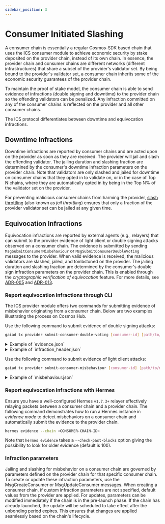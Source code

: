 ```yaml
---
sidebar_position: 3
---
```


# Consumer Initiated Slashing
A consumer chain is essentially a regular Cosmos-SDK based chain that uses the ICS consumer module to achieve economic security by stake deposited on the provider chain, instead of its own chain.
In essence, the provider chain and consumer chains are different networks (different infrastructures) that share a subset of the provider's validator set. By being bound to the provider's validator set, a consumer chain inherits some of the economic security guarantees of the provider chain.

To maintain the proof of stake model, the consumer chain is able to send evidence of infractions (double signing and downtime) to the provider chain so the offending validators can be penalized.
Any infraction committed on any of the consumer chains is reflected on the provider and all other consumer chains.

The ICS protocol differentiates between downtime and equivocation infractions. 

## Downtime Infractions

Downtime infractions are reported by consumer chains and are acted upon on the provider as soon as they are received. 
The provider will jail and slash the offending validator. The jailing duration and slashing fraction are determined by the consumer's downtime infraction parameters on the provider chain.
Note that validators are only slashed and jailed for downtime on consumer chains that they opted in to validate on,
or in the case of Top N chains, where they are automatically opted in by being in the Top N% of the validator set on the provider.

For preventing malicious consumer chains from harming the provider, [slash throttling](../adrs/adr-002-throttle.md) (also known as _jail throttling_) ensures that only a fraction of the provider validator set can be jailed at any given time.

## Equivocation Infractions

Equivocation infractions are reported by external agents (e.g., relayers) that can submit to the provider evidence of light client or double signing attacks observed on a consumer chain. 
The evidence is submitted by sending `MsgSubmitConsumerMisbehaviour` or `MsgSubmitConsumerDoubleVoting` messages to the provider. 
When valid evidence is received, the malicious validators are slashed, jailed, and tombstoned on the provider. The jailing duration and slashing fraction are determined by the consumer's double sign infraction parameters on the provider chain.
This is enabled through the _cryptographic verification of equivocation_ feature. 
For more details, see [ADR-005](../adrs/adr-005-cryptographic-equivocation-verification.md) and [ADR-013](../adrs/adr-013-equivocation-slashing.md).

### Report equivocation infractions through CLI

The ICS provider module offers two commands for submitting evidence of misbehavior originating from a consumer chain.
Below are two examples illustrating the process on Cosmos Hub. 

Use the following command to submit evidence of double signing attacks:
```bash
gaiad tx provider submit-consumer-double-voting [consumer-id] [path/to/evidence.json] [path/to/infraction_header.json] --from node0 --home ../node0 --chain-id $CID 
```

<details>
  <summary>Example of `evidence.json`</summary>
  <div>
    <div>
    ```json
    {
        "vote_a": {
            "type": 1,
            "height": 25,
            "round": 0,
            "block_id": {
                "hash": "tBBWTqjECl31S/clZGoxLdDqs93kTvy3qhpPqET/laY=",
                "part_set_header": {
                    "total": 1,
                    "hash": "ai2qCLgVZAFph4FJ4Cqw5QW1GZKR4zjOv0bI/Um5AIc="
                }
            },
            "timestamp": "2023-11-20T12:57:54.565207Z",
            "validator_address": "aCG1hw85Zz7Ylgpsy263IJVJEMA=",
            "signature": "y9yILm9hmv45BZwAaaq9mS1FpH7QeAIJ5Jkcc3U2/k5uks9cuqr4NTIwaIrqMSMKwxVyqiR56xmCT59a6AngAA=="
        },
        "vote_b": {
            "type": 1,
            "height": 25,
            "round": 0,
            "block_id": {
                "hash": "3P06pszgPatuIdLTP5fDWiase4SYHIq9YXGSbRk9/50=",
                "part_set_header": {
                    "total": 1,
                    "hash": "S+SbOMxFRzfeNNpX9/jyFMz94VwBKk7Dpx6ZyvSYyNU="
                }
            },
            "timestamp": "2023-11-20T12:57:54.599273Z",
            "validator_address": "aCG1hw85Zz7Ylgpsy263IJVJEMA=",
            "validator_index": 0,
            "signature": "DGFcn4Um1t2kXW60+JhMk5cj7ZFdE5goKVOGiZkLwnNv43+6aGmOWjoq0SHYVzM4MwSwOwbhgZNbkWX+EHGUBw=="
        },
        "total_voting_power": 300,
        "validator_power": 100,
        "timestamp": "2023-11-20T12:57:51.267308Z"
    }
    ```
    </div>
  </div>
</details>

<details>
  <summary>Example of `infraction_header.json`</summary>
  <div>
    <div>
    ```json
    {
        "signed_header": {
            "header": {
                "version": {
                    "block": 11,
                    "app": 2
                },
                "chain_id": "consumer",
                "height": 22,
                "time": "2023-11-20T12:57:40.479686Z",
                "last_block_id": {
                    "hash": "L63hyLJ+y9+fpb7WYKdmmBhPHwbfEGQEuKmvGzyBPiY=",
                    "part_set_header": {
                        "total": 18,
                        "hash": "euzRQjN7MjGtM6skXM4B8wOgAldWGfZSJRA9JRlO42s="
                    }
                },
                "last_commit_hash": "qdDJwVziW3pPqmf8QDGZG+5HVd3OF7fCVh2Z8KQqNVU=",
                "data_hash": "47DEQpj8HBSa+/TImW+5JCeuQeRkm5NMpJWZG3hSuFU=",
                "validators_hash": "pVc+gSYkGesaP3OkK4ig3DBi4o9/GCdXGtO/PQ6i/Ik=",
                "next_validators_hash": "pVc+gSYkGesaP3OkK4ig3DBi4o9/GCdXGtO/PQ6i/Ik=",
                "consensus_hash": "BICRvH3cKD93v7+R1zxE2ljD34qcvIZ0Bdi389qtoi8=",
                "app_hash": "Yu3HX62w7orbbY/pm2QEK7yIwR+AlNdjSSqiK1kmuJM=",
                "last_results_hash": "Yu3HX62w7orbbY/pm2QEK7yIwR+AlNdjSSqiK1kmuJM=",
                "evidence_hash": "47DEQpj8HBSa+/TImW+5JCeuQeRkm5NMpJWZG3hSuFU=",
                "proposer_address": "aCG1hw85Zz7Ylgpsy263IJVJEMA="
            },
            "commit": {
                "height": 22,
                "round": 1,
                "block_id": {
                    "hash": "PKrS32IEZoFY2q2S3iQ68HQL751ieBhf5Eu/Y5Z/QPg=",
                    "part_set_header": {
                        "total": 1,
                        "hash": "8UuA7Oqw5AH/KOacpmHVSMOIDe4l2eC8VmdH2mzcpiM="
                    }
                },
                "signatures": [
                    {
                        "block_id_flag": 2,
                        "validator_address": "aCG1hw85Zz7Ylgpsy263IJVJEMA=",
                        "timestamp": "2023-11-20T12:57:44.076538Z",
                        "signature": "bSOH4+Vg2I37zeJphOguGOD0GK3JzM1ghSgJd0UlW/DHn1u9Hvv4EekHuCu6qwRLZcuS/ZxNlmr9qYNfxX3bDA=="
                    },
                    {
                        "block_id_flag": 2,
                        "validator_address": "i/A830FM7cfmA8yTn9n3xBg5XpU=",
                        "timestamp": "2020-01-02T00:07:00Z",
                        "signature": "7bXSDtlOwGK/gLEsFpTWOzm2TFoaARrWQUpbgWEwKtLlUs7iE06TOvJ3yPPfTfqqN/qYnvxxgjl0M0EhUWu5Bg=="
                    },
                    {
                        "block_id_flag": 2,
                        "validator_address": "lrQDkJ2fk7UAgNzRZfcwMKSYa2E=",
                        "timestamp": "2023-11-20T12:57:44.076519Z",
                        "signature": "Pb6G4bCg4wafmV89WNnzXxbSCknZUHnSQfSCE5QMFxPtSUIN4A7SK5m7yltqMJF5zkyenlFiEI4J3OZ4KCjCAw=="
                    },
                    {
                        "block_id_flag": 2,
                        "validator_address": "+R94nXSeM1Z49e/CXpyHT3M+h3k=",
                        "timestamp": "2023-11-20T12:57:44.057451Z",
                        "signature": "j3EasIHNYA6MxW/PiWyruzHsjVsBV9t11W6Qx800WMm/+P+CkfR+UZAp7MPTvKZEZFuh3GUsBtyfb/vA+jJWCw=="
                    }
                ]
            }
        },
        "validator_set": {
            "validators": [
                {
                    "address": "aCG1hw85Zz7Ylgpsy263IJVJEMA=",
                    "pub_key": {
                        "ed25519": "dtn+SfD+4QLo0+t0hAoP6Q2sGjh0XEI3LWVG+doh3u0="
                    },
                    "voting_power": 100,
                    "proposer_priority": -200
                },
                {
                    "address": "lrQDkJ2fk7UAgNzRZfcwMKSYa2E=",
                    "pub_key": {
                        "ed25519": "UgN2JsjPy2WLh7dzJRBkUQtdgNoT4/uGj7kbIVqqHT8="
                    },
                    "voting_power": 100,
                    "proposer_priority": 100
                },
                {
                    "address": "+R94nXSeM1Z49e/CXpyHT3M+h3k=",
                    "pub_key": {
                        "ed25519": "5svW8261x+cZosp2xIhqzgt2tyuawrSDyHlpbgS3BC4="
                    },
                    "voting_power": 100,
                    "proposer_priority": 100
                },
                {
                    "address": "aCG1hw85Zz7Ylgpsy263IJVJEMA=",
                    "pub_key": {
                        "ed25519": "dtn+SfD+4QLo0+t0hAoP6Q2sGjh0XEI3LWVG+doh3u0="
                    },
                    "voting_power": 100,
                    "proposer_priority": -200
                }
            ],
            "proposer": {
                "address": "VUz+QceJ8Nu7GbJuVItwsfVjybA=",
                "pub_key": {
                    "ed25519": "0s8KDTgEcwmOBrHWvV7mtBlItJ3upgM1FJsciwREdy4="
                },
                "voting_power": 1,
                "proposer_priority": -3
            }
        },
        "trusted_height": {
            "revision_height": 18
        },
        "trusted_validators": {
            "validators": [
                {
                    "address": "VUz+QceJ8Nu7GbJuVItwsfVjybA=",
                    "pub_key": {
                        "ed25519": "0s8KDTgEcwmOBrHWvV7mtBlItJ3upgM1FJsciwREdy4="
                    },
                    "voting_power": 1,
                    "proposer_priority": -3
                },
                {
                    "address": "i/A830FM7cfmA8yTn9n3xBg5XpU=",
                    "pub_key": {
                        "ed25519": "FCmIw7hSuiAoWk/2f4LuGQ+3zx5101xiqU8DoC5wGkg="
                    },
                    "voting_power": 1,
                    "proposer_priority": 1
                },
                {
                    "address": "2DrZF0roNnnvEy4NS2aY811ncKg=",
                    "pub_key": {
                        "ed25519": "MI9c6sphsWlx0RAHCYOjMRXMFkTUaEYwOiOKG/0tsMs="
                    },
                    "voting_power": 1,
                    "proposer_priority": 1
                },
                {
                    "address": "73aN0uOc5b/Zfq2Xcjl0kH2r+tw=",
                    "pub_key": {
                        "ed25519": "gWNcDup4mdnsuqET4QeFRzVb+FnSP4Vz3iNMj5wvWXk="
                    },
                    "voting_power": 1,
                    "proposer_priority": 1
                }
            ],
            "proposer": {
                "address": "VUz+QceJ8Nu7GbJuVItwsfVjybA=",
                "pub_key": {
                    "ed25519": "0s8KDTgEcwmOBrHWvV7mtBlItJ3upgM1FJsciwREdy4="
                },
                "voting_power": 1,
                "proposer_priority": -3
            }
        }
    }
    ```
    </div>
  </div>
</details>

Use the following command to submit evidence of light client attacks:
```bash
gaiad tx provider submit-consumer-misbehaviour [consumer-id] [path/to/misbehaviour.json] --from node0 --home ../node0 --chain-id $CID
```

<details>
  <summary>Example of `misbehaviour.json`</summary>
  <div>
    <div>
    ```json
    {
        "client_id": "07-tendermint-0",
        "header_1": {
            "signed_header": {
                "header": {
                    "version": {
                        "block": "11",
                        "app": "2"
                    },
                    "chain_id": "testchain2",
                    "height": "19",
                    "time": "2020-01-02T00:08:10Z",
                    "last_block_id": {
                        "hash": "AAAAAAAAAAAAAAAAAAAAAAAAAAAAAAAAAAAAAAAAAAA=",
                        "part_set_header": {
                            "total": 10000,
                            "hash": "AAAAAAAAAAAAAAAAAAAAAAAAAAAAAAAAAAAAAAAAAAA="
                        }
                    },
                    "last_commit_hash": "dPJh3vUG5ls8NeP/SBSEkIgTOzrkFOROqhKnuk2zRgc=",
                    "data_hash": "bW4ouLmLUycELqUKV91G5syFHHLlKL3qpu/e7v5moLg=",
                    "validators_hash": "ImwBH++bKKkm2NDCwOxRn04P5GWWypgzeLVZWoc10+I=",
                    "next_validators_hash": "ImwBH++bKKkm2NDCwOxRn04P5GWWypgzeLVZWoc10+I=",
                    "consensus_hash": "5eVmxB7Vfj/4zBDxhBeHiLj6pgKwfPH0JSF72BefHyQ=",
                    "app_hash": "dPJh3vUG5ls8NeP/SBSEkIgTOzrkFOROqhKnuk2zRgc=",
                    "last_results_hash": "CS4FhjAkftYAmGOhLu4RfSbNnQi1rcqrN/KrNdtHWjc=",
                    "evidence_hash": "c4ZdsI9J1YQokF04mrTKS5bkWjIGx6adQ6Xcc3LmBxQ=",
                    "proposer_address": "CbKqPquy50bcrY7JRdW7zXybSuA="
                },
                "commit": {
                    "height": "19",
                    "round": 1,
                    "block_id": {
                        "hash": "W2xVqzPw03ZQ1kAMpcpht9WohwMzsGnyKKNjPYKDF6U=",
                        "part_set_header": {
                            "total": 3,
                            "hash": "hwgKOc/jNqZj6lwNm97vSTq9wYt8Pj4MjmYTVMGDFDI="
                        }
                    },
                    "signatures": [
                        {
                            "block_id_flag": "BLOCK_ID_FLAG_COMMIT",
                            "validator_address": "CbKqPquy50bcrY7JRdW7zXybSuA=",
                            "timestamp": "2020-01-02T00:08:10Z",
                            "signature": "PGTquCtnTNFFY5HfEFz9f9pA7PYqjtQfBwHq6cxF/Ux8OI6nVqyadD9a84Xm7fSm6mqdW+T6YVfqIKmIoRjJDQ=="
                        },
                        {
                            "block_id_flag": "BLOCK_ID_FLAG_COMMIT",
                            "validator_address": "Ua+R3vfKH1LWhRg/k8PbA/uSLnc=",
                            "timestamp": "2020-01-02T00:08:10Z",
                            "signature": "0e39yoBorwORAH/K9qJ7D1N1Yr7CutMiQJ+oiIK39eMhuoK3UWzQyMGRLzDOIDupf8yD99mvGVVAlNIODlV3Dg=="
                        },
                        {
                            "block_id_flag": "BLOCK_ID_FLAG_COMMIT",
                            "validator_address": "Uns+2wsfv6IYTpOnYfAnPplVzTE=",
                            "timestamp": "2020-01-02T00:08:10Z",
                            "signature": "lhc2tkwydag9D1iLQhdDCE8GgrHP94M1LbHFYMoL9tExaEq6RiFW/k71TQH5x96XQ9XYOznMIHKC2BDh4GlnAQ=="
                        },
                        {
                            "block_id_flag": "BLOCK_ID_FLAG_COMMIT",
                            "validator_address": "sS7FyKFPDEG7StI+4o3+6fZy1pY=",
                            "timestamp": "2020-01-02T00:08:10Z",
                            "signature": "8xeSBf0nSFs/X/rQ9CZLzwkJJhQBLA2jKdPGP3MlULxm992XxrOsIYq47u1daxvSsn6ql5OVYjzBNU0qbPpvCA=="
                        }
                    ]
                }
            },
            "validator_set": {
                "validators": [
                    {
                        "address": "CbKqPquy50bcrY7JRdW7zXybSuA=",
                        "pub_key": {
                            "ed25519": "sUkpD9xhOgWna0dv4bSwI7N7CkyH6q1bBDPYhjRolaY="
                        },
                        "voting_power": "1",
                        "proposer_priority": "-3"
                    },
                    {
                        "address": "Ua+R3vfKH1LWhRg/k8PbA/uSLnc=",
                        "pub_key": {
                            "ed25519": "H+7myYFFaCBTAxPiYaTX4IZIRtaUu+rcJVp+doLxd8c="
                        },
                        "voting_power": "1",
                        "proposer_priority": "1"
                    },
                    {
                        "address": "Uns+2wsfv6IYTpOnYfAnPplVzTE=",
                        "pub_key": {
                            "ed25519": "QMHyl6i2OjmMEh73VXS5QBdsQ1vQ2mU3XzKGAhnKqmc="
                        },
                        "voting_power": "1",
                        "proposer_priority": "1"
                    },
                    {
                        "address": "sS7FyKFPDEG7StI+4o3+6fZy1pY=",
                        "pub_key": {
                            "ed25519": "uSNKjObXRHsNslEdqdublnVDa4Vc2aoCpr0j+Fuvv5U="
                        },
                        "voting_power": "1",
                        "proposer_priority": "1"
                    }
                ],
                "proposer": {
                    "address": "CbKqPquy50bcrY7JRdW7zXybSuA=",
                    "pub_key": {
                        "ed25519": "sUkpD9xhOgWna0dv4bSwI7N7CkyH6q1bBDPYhjRolaY="
                    },
                    "voting_power": "1",
                    "proposer_priority": "-3"
                },
                "total_voting_power": "0"
            },
            "trusted_height": {
                "revision_number": "0",
                "revision_height": "18"
            },
            "trusted_validators": {
                "validators": [
                    {
                        "address": "CbKqPquy50bcrY7JRdW7zXybSuA=",
                        "pub_key": {
                            "ed25519": "sUkpD9xhOgWna0dv4bSwI7N7CkyH6q1bBDPYhjRolaY="
                        },
                        "voting_power": "1",
                        "proposer_priority": "-3"
                    },
                    {
                        "address": "Ua+R3vfKH1LWhRg/k8PbA/uSLnc=",
                        "pub_key": {
                            "ed25519": "H+7myYFFaCBTAxPiYaTX4IZIRtaUu+rcJVp+doLxd8c="
                        },
                        "voting_power": "1",
                        "proposer_priority": "1"
                    },
                    {
                        "address": "Uns+2wsfv6IYTpOnYfAnPplVzTE=",
                        "pub_key": {
                            "ed25519": "QMHyl6i2OjmMEh73VXS5QBdsQ1vQ2mU3XzKGAhnKqmc="
                        },
                        "voting_power": "1",
                        "proposer_priority": "1"
                    },
                    {
                        "address": "sS7FyKFPDEG7StI+4o3+6fZy1pY=",
                        "pub_key": {
                            "ed25519": "uSNKjObXRHsNslEdqdublnVDa4Vc2aoCpr0j+Fuvv5U="
                        },
                        "voting_power": "1",
                        "proposer_priority": "1"
                    }
                ],
                "proposer": {
                    "address": "CbKqPquy50bcrY7JRdW7zXybSuA=",
                    "pub_key": {
                        "ed25519": "sUkpD9xhOgWna0dv4bSwI7N7CkyH6q1bBDPYhjRolaY="
                    },
                    "voting_power": "1",
                    "proposer_priority": "-3"
                },
                "total_voting_power": "0"
            }
        },
        "header_2": {
            "signed_header": {
                "header": {
                    "version": {
                        "block": "11",
                        "app": "2"
                    },
                    "chain_id": "testchain2",
                    "height": "19",
                    "time": "2020-01-02T00:08:20Z",
                    "last_block_id": {
                        "hash": "AAAAAAAAAAAAAAAAAAAAAAAAAAAAAAAAAAAAAAAAAAA=",
                        "part_set_header": {
                            "total": 10000,
                            "hash": "AAAAAAAAAAAAAAAAAAAAAAAAAAAAAAAAAAAAAAAAAAA="
                        }
                    },
                    "last_commit_hash": "dPJh3vUG5ls8NeP/SBSEkIgTOzrkFOROqhKnuk2zRgc=",
                    "data_hash": "bW4ouLmLUycELqUKV91G5syFHHLlKL3qpu/e7v5moLg=",
                    "validators_hash": "ImwBH++bKKkm2NDCwOxRn04P5GWWypgzeLVZWoc10+I=",
                    "next_validators_hash": "ImwBH++bKKkm2NDCwOxRn04P5GWWypgzeLVZWoc10+I=",
                    "consensus_hash": "5eVmxB7Vfj/4zBDxhBeHiLj6pgKwfPH0JSF72BefHyQ=",
                    "app_hash": "dPJh3vUG5ls8NeP/SBSEkIgTOzrkFOROqhKnuk2zRgc=",
                    "last_results_hash": "CS4FhjAkftYAmGOhLu4RfSbNnQi1rcqrN/KrNdtHWjc=",
                    "evidence_hash": "c4ZdsI9J1YQokF04mrTKS5bkWjIGx6adQ6Xcc3LmBxQ=",
                    "proposer_address": "CbKqPquy50bcrY7JRdW7zXybSuA="
                },
                "commit": {
                    "height": "19",
                    "round": 1,
                    "block_id": {
                        "hash": "IZM8NKS+8FHB7CBmgB8Nz7BRVVXiiyqMQDvHFUvgzxo=",
                        "part_set_header": {
                            "total": 3,
                            "hash": "hwgKOc/jNqZj6lwNm97vSTq9wYt8Pj4MjmYTVMGDFDI="
                        }
                    },
                    "signatures": [
                        {
                            "block_id_flag": "BLOCK_ID_FLAG_COMMIT",
                            "validator_address": "CbKqPquy50bcrY7JRdW7zXybSuA=",
                            "timestamp": "2020-01-02T00:08:20Z",
                            "signature": "pLIEZ4WSAtnMsgryujheHSq4+YG3RqTfMn2ZxgEymr0wyi+BNlQAKRtRfesm0vfYxvjzc/jhGqtUqHtSIaCwCQ=="
                        },
                        {
                            "block_id_flag": "BLOCK_ID_FLAG_COMMIT",
                            "validator_address": "Ua+R3vfKH1LWhRg/k8PbA/uSLnc=",
                            "timestamp": "2020-01-02T00:08:20Z",
                            "signature": "XG7iTe/spWyTUkT7XDzfLMpYqrdyqizE4/X4wl/W+1eaQp0WsCHYnvPU3x9NAnYfZzaKdonZiDWs7wacbZTcDg=="
                        },
                        {
                            "block_id_flag": "BLOCK_ID_FLAG_COMMIT",
                            "validator_address": "Uns+2wsfv6IYTpOnYfAnPplVzTE=",
                            "timestamp": "2020-01-02T00:08:20Z",
                            "signature": "TqegK7ORuICSy++wVdPHt8fL2WfPlYsMPv1XW79wUdcjnQkezOM50OSqYaP4ua5frIZsn+sWteDrlqFTdkl3BA=="
                        },
                        {
                            "block_id_flag": "BLOCK_ID_FLAG_COMMIT",
                            "validator_address": "sS7FyKFPDEG7StI+4o3+6fZy1pY=",
                            "timestamp": "2020-01-02T00:08:20Z",
                            "signature": "dhvp3XlIaCxx5MFDs0TCkAPHSm0PS2EtJzYAx2c/7MWdLwUJFZrAUTeimQE2c9i9ro91cjZn/vI0/oFRXab6Aw=="
                        }
                    ]
                }
            },
            "validator_set": {
                "validators": [
                    {
                        "address": "CbKqPquy50bcrY7JRdW7zXybSuA=",
                        "pub_key": {
                            "ed25519": "sUkpD9xhOgWna0dv4bSwI7N7CkyH6q1bBDPYhjRolaY="
                        },
                        "voting_power": "1",
                        "proposer_priority": "-3"
                    },
                    {
                        "address": "Ua+R3vfKH1LWhRg/k8PbA/uSLnc=",
                        "pub_key": {
                            "ed25519": "H+7myYFFaCBTAxPiYaTX4IZIRtaUu+rcJVp+doLxd8c="
                        },
                        "voting_power": "1",
                        "proposer_priority": "1"
                    },
                    {
                        "address": "Uns+2wsfv6IYTpOnYfAnPplVzTE=",
                        "pub_key": {
                            "ed25519": "QMHyl6i2OjmMEh73VXS5QBdsQ1vQ2mU3XzKGAhnKqmc="
                        },
                        "voting_power": "1",
                        "proposer_priority": "1"
                    },
                    {
                        "address": "sS7FyKFPDEG7StI+4o3+6fZy1pY=",
                        "pub_key": {
                            "ed25519": "uSNKjObXRHsNslEdqdublnVDa4Vc2aoCpr0j+Fuvv5U="
                        },
                        "voting_power": "1",
                        "proposer_priority": "1"
                    }
                ],
                "proposer": {
                    "address": "CbKqPquy50bcrY7JRdW7zXybSuA=",
                    "pub_key": {
                        "ed25519": "sUkpD9xhOgWna0dv4bSwI7N7CkyH6q1bBDPYhjRolaY="
                    },
                    "voting_power": "1",
                    "proposer_priority": "-3"
                },
                "total_voting_power": "0"
            },
            "trusted_height": {
                "revision_number": "0",
                "revision_height": "18"
            },
            "trusted_validators": {
                "validators": [
                    {
                        "address": "CbKqPquy50bcrY7JRdW7zXybSuA=",
                        "pub_key": {
                            "ed25519": "sUkpD9xhOgWna0dv4bSwI7N7CkyH6q1bBDPYhjRolaY="
                        },
                        "voting_power": "1",
                        "proposer_priority": "-3"
                    },
                    {
                        "address": "Ua+R3vfKH1LWhRg/k8PbA/uSLnc=",
                        "pub_key": {
                            "ed25519": "H+7myYFFaCBTAxPiYaTX4IZIRtaUu+rcJVp+doLxd8c="
                        },
                        "voting_power": "1",
                        "proposer_priority": "1"
                    },
                    {
                        "address": "Uns+2wsfv6IYTpOnYfAnPplVzTE=",
                        "pub_key": {
                            "ed25519": "QMHyl6i2OjmMEh73VXS5QBdsQ1vQ2mU3XzKGAhnKqmc="
                        },
                        "voting_power": "1",
                        "proposer_priority": "1"
                    },
                    {
                        "address": "sS7FyKFPDEG7StI+4o3+6fZy1pY=",
                        "pub_key": {
                            "ed25519": "uSNKjObXRHsNslEdqdublnVDa4Vc2aoCpr0j+Fuvv5U="
                        },
                        "voting_power": "1",
                        "proposer_priority": "1"
                    }
                ],
                "proposer": {
                    "address": "CbKqPquy50bcrY7JRdW7zXybSuA=",
                    "pub_key": {
                        "ed25519": "sUkpD9xhOgWna0dv4bSwI7N7CkyH6q1bBDPYhjRolaY="
                    },
                    "voting_power": "1",
                    "proposer_priority": "-3"
                },
                "total_voting_power": "0"
            }
        }
    }
    ```
    </div>
  </div>
</details>

### Report equivocation infractions with Hermes

Ensure you have a well-configured Hermes `v1.7.3+` relayer effectively relaying packets between a consumer chain and a provider chain. 
The following command demonstrates how to run a Hermes instance in _evidence mode_ to detect misbehaviors on a consumer chain and automatically submit the evidence to the provider chain.
```bash
hermes evidence --chain <CONSUMER-CHAIN-ID>
```
Note that `hermes evidence` takes a `--check-past-blocks` option giving the possibility to look for older evidence (default is 100).

### Infraction parameters

Jailing and slashing for misbehavior on a consumer chain are governed by parameters defined on the provider chain for that specific consumer chain. To create or update these infraction parameters, use the MsgCreateConsumer or MsgUpdateConsumer messages. When creating a consumer chain, if custom infraction parameters are not specified, default values from the provider are applied. For updates, parameters can be modified immediately if the chain is in the pre-launch phase. If the chain has already launched, the update will be scheduled to take effect after the unbonding period expires. This ensures that changes are applied seamlessly based on the chain's lifecycle.